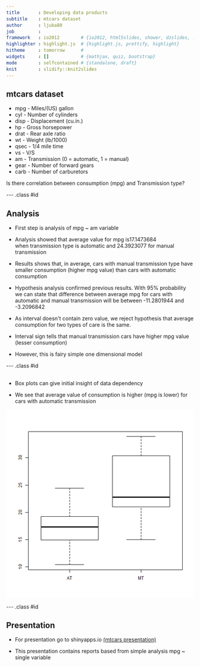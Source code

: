 ```yaml
---
title       : Developing data products
subtitle    : mtcars dataset
author      : ljuba80
job         : 
framework   : io2012        # {io2012, html5slides, shower, dzslides, ...}
highlighter : highlight.js  # {highlight.js, prettify, highlight}
hitheme     : tomorrow      # 
widgets     : []            # {mathjax, quiz, bootstrap}
mode        : selfcontained # {standalone, draft}
knit        : slidify::knit2slides
--- 
```


## mtcars dataset

- mpg	  - Miles/(US) gallon
- cyl	  - Number of cylinders
-	disp	- Displacement (cu.in.)
- hp	  - Gross horsepower
- drat	- Rear axle ratio
- wt	  - Weight (lb/1000)
- qsec	- 1/4 mile time
- vs	  - V/S
- am	  - Transmission (0 = automatic, 1 = manual)
- gear	- Number of forward gears
- carb	- Number of carburetors

Is there correlation between consumption (mpg) and Transmission type?

--- .class #id 

## Analysis


- First step is analysis of mpg ~ am variable

- Analysis showed that average value for mpg is17.1473684  
  when transmission type is  automatic and 24.3923077 for manual transmission

- Results shows that, in average, cars with manual transmission type have smaller consumption (higher mpg value) than cars with automatic consumption


- Hypothesis analysis confirmed previous results. With 95% probability we can state that difference between average mpg for cars with automatic and manual transmission will be between -11.2801944 and -3.2096842

- As interval doesn't contain zero value, we reject hypothesis that average consumption for two types of care is the same.

- Interval sign tells that manual transmission cars  have higher mpg value (lesser consumption)

- However, this is fairy simple one dimensional model 

--- .class #id

## 

- Box plots can give initial insight of data dependency

- We see that average value  of consumption is higher (mpg is lower) for cars with automatic transmission

![plot of chunk unnamed-chunk-3](assets/fig/unnamed-chunk-3-1.png) 

--- .class #id 

## Presentation


- For presentation go  to shinyapps.io [(mtcars presentation)](http://ljuba80.shinyapps.io/mtcars)

- This presentation contains reports based from simple analysis mpg ~ single variable

